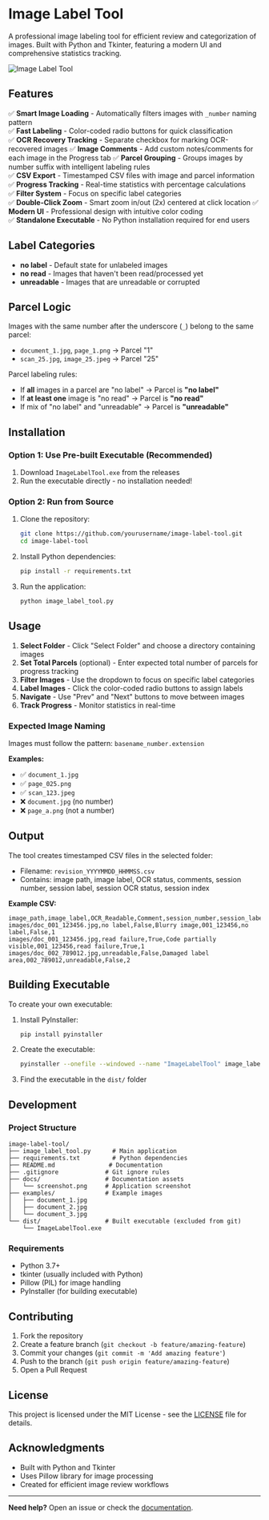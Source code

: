 # Image Label Tool

A professional image labeling tool for efficient review and categorization of images. Built with Python and Tkinter, featuring a modern UI and comprehensive statistics tracking.

![Image Label Tool](docs/screenshot.png)

## Features

✅ **Smart Image Loading** - Automatically filters images with `_number` naming pattern  
✅ **Fast Labeling** - Color-coded radio buttons for quick classification  
✅ **OCR Recovery Tracking** - Separate checkbox for marking OCR-recovered images
✅ **Image Comments** - Add custom notes/comments for each image in the Progress tab
✅ **Parcel Grouping** - Groups images by number suffix with intelligent labeling rules  
✅ **CSV Export** - Timestamped CSV files with image and parcel information  
✅ **Progress Tracking** - Real-time statistics with percentage calculations  
✅ **Filter System** - Focus on specific label categories  
✅ **Double-Click Zoom** - Smart zoom in/out (2x) centered at click location
✅ **Modern UI** - Professional design with intuitive color coding  
✅ **Standalone Executable** - No Python installation required for end users  

## Label Categories

- **no label** - Default state for unlabeled images
- **no read** - Images that haven't been read/processed yet  
- **unreadable** - Images that are unreadable or corrupted

## Parcel Logic

Images with the same number after the underscore (`_`) belong to the same parcel:
- `document_1.jpg`, `page_1.png` → Parcel "1"
- `scan_25.jpg`, `image_25.jpeg` → Parcel "25"

Parcel labeling rules:
- If **all** images in a parcel are "no label" → Parcel is **"no label"**
- If **at least one** image is "no read" → Parcel is **"no read"**  
- If mix of "no label" and "unreadable" → Parcel is **"unreadable"**

## Installation

### Option 1: Use Pre-built Executable (Recommended)
1. Download `ImageLabelTool.exe` from the releases
2. Run the executable directly - no installation needed!

### Option 2: Run from Source
1. Clone the repository:
   ```bash
   git clone https://github.com/yourusername/image-label-tool.git
   cd image-label-tool
   ```

2. Install Python dependencies:
   ```bash
   pip install -r requirements.txt
   ```

3. Run the application:
   ```bash
   python image_label_tool.py
   ```

## Usage

1. **Select Folder** - Click "Select Folder" and choose a directory containing images
2. **Set Total Parcels** (optional) - Enter expected total number of parcels for progress tracking
3. **Filter Images** - Use the dropdown to focus on specific label categories
4. **Label Images** - Click the color-coded radio buttons to assign labels
5. **Navigate** - Use "Prev" and "Next" buttons to move between images
6. **Track Progress** - Monitor statistics in real-time

### Expected Image Naming

Images must follow the pattern: `basename_number.extension`

**Examples:**
- ✅ `document_1.jpg`
- ✅ `page_025.png` 
- ✅ `scan_123.jpeg`
- ❌ `document.jpg` (no number)
- ❌ `page_a.png` (not a number)

## Output

The tool creates timestamped CSV files in the selected folder:
- Filename: `revision_YYYYMMDD_HHMMSS.csv`
- Contains: image path, image label, OCR status, comments, session number, session label, session OCR status, session index

**Example CSV:**
```csv
image_path,image_label,OCR_Readable,Comment,session_number,session_label,session_OCR_readable,session_index
images/doc_001_123456.jpg,no label,False,Blurry image,001_123456,no label,False,1
images/doc_001_123456.jpg,read failure,True,Code partially visible,001_123456,read failure,True,1
images/doc_002_789012.jpg,unreadable,False,Damaged label area,002_789012,unreadable,False,2
```

## Building Executable

To create your own executable:

1. Install PyInstaller:
   ```bash
   pip install pyinstaller
   ```

2. Create the executable:
   ```bash
   pyinstaller --onefile --windowed --name "ImageLabelTool" image_label_tool.py
   ```

3. Find the executable in the `dist/` folder

## Development

### Project Structure
```
image-label-tool/
├── image_label_tool.py      # Main application
├── requirements.txt         # Python dependencies
├── README.md               # Documentation
├── .gitignore             # Git ignore rules
├── docs/                  # Documentation assets
│   └── screenshot.png     # Application screenshot
├── examples/              # Example images
│   ├── document_1.jpg
│   ├── document_2.jpg
│   └── document_3.jpg
└── dist/                  # Built executable (excluded from git)
    └── ImageLabelTool.exe
```

### Requirements
- Python 3.7+
- tkinter (usually included with Python)
- Pillow (PIL) for image handling
- PyInstaller (for building executable)

## Contributing

1. Fork the repository
2. Create a feature branch (`git checkout -b feature/amazing-feature`)
3. Commit your changes (`git commit -m 'Add amazing feature'`)
4. Push to the branch (`git push origin feature/amazing-feature`)
5. Open a Pull Request

## License

This project is licensed under the MIT License - see the [LICENSE](LICENSE) file for details.

## Acknowledgments

- Built with Python and Tkinter
- Uses Pillow library for image processing
- Created for efficient image review workflows

---

**Need help?** Open an issue or check the [documentation](docs/).